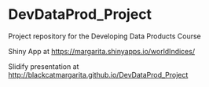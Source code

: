 DevDataProd_Project
===================

Project repository for the Developing Data Products Course

Shiny App at https://margarita.shinyapps.io/worldIndices/

Slidify presentation at http://blackcatmargarita.github.io/DevDataProd_Project
